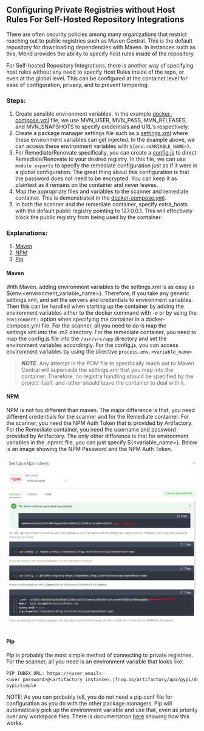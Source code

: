 ## Configuring Private Registries without Host Rules For Self-Hosted Repository Integrations

There are often security policies among many organizations that restrict reaching out to public registries such as Maven Central. This is the default repository for downloading dependencies with Maven. In instances such as this, Mend provides the ability to specify host rules inside of the repository.

For Self-hosted Repository Integrations, there is another way of specifying host rules without any need to specify Host Rules inside of the repo, or even at the global level. This can be configured at the container level for ease of configuration, privacy, and to prevent tampering.

### Steps:
1. Create sensible environment variables. In the example [docker-compose.yml](./docker-compose.yml) file, we use MVN_USER, MVN_PASS, MVN_RELEASES, and MVN_SNAPSHOTS to specify credentials and URL's respectively.
2. Create a package manager settings file such as a [settings.xml](./settings.xml) where these environment variables can get injected. In the example above, we can access these environment variables with `${env.<VARIABLE_NAME>}`.
3. For Remediate/Renovate specifically, you can create a [config.js](./config.js) to direct Remediate/Renovate to your desired registry. In this file, we can use `module.exports` to specify the remediate configuration just as if it were in a global configuration. The great thing about this configuration is that the password does not need to be encrypted. You can keep it as plaintext as it remains on the container and never leaves.
4. Map the appropriate files and variables to the scanner and remediate container. This is demonstrated in the [docker-compose.yml](./docker-compose.yml).
5. In both the scanner and the remediate container, specify extra_hosts with the default public registry pointing to 127.0.0.1. This will effectively block the public registry from being used by the container.


### Explanations:
1. [Maven](./README.md#Maven)
2. [NPM](./README.md#NPM)
3. [Pip](./README.md#Pip)

#### Maven
With Maven, adding environment variables to the settings.xml is as easy as ${env.<environment_variable_name>}. Therefore, if you take any generic settings.xml, and set the servers and credentials to environment variables. Then this can be handled when starting up the container by adding the environment variables either to the docker command with `-e` or by using the `environment:` option when specifying the container in a docker-compose.yml file. For the scanner, all you need to do is map the settings.xml into the .m2 directory. For the remediate container, you need to map the config.js file into the `/usr/src/app` directory and set the environment variables accordingly. For the config.js, you can access environment variables by using the directive `process.env.<variable_name>`

> **_NOTE_**: Any attempt in the POM file to specifically reach out to Maven Central will supercede the settings.xml that you map into the container. Therefore, no registry handling should be specified by the project itself, and rather should leave the container to deal with it.

#### NPM
NPM is not too different than maven. The major difference is that, you need different credentials for the scanner and for the Remediate container. For the scanner, you need the NPM Auth Token that is provided by Artifactory. For the Remediate container, you need the username and password provided by Artifactory. The only other difference is that for environment variables in the .npmrc file, you can just specify ${<variable_name>}. Below is an image showing the NPM Password and the NPM Auth Token.

![Artifactory Credentials Example](./JFrog-Artifactory-Credentials.png)

#### Pip
Pip is probably the most simple method of connecting to private registries. For the scanner, all you need is an environment variable that looks like:
```
PIP_INDEX_URL: https://<user_email>:<user_password>@<artifactory_instance>.jfrog.io/artifactory/api/pypi/default-pypi/simple
```

NOTE: As you can probably tell, you do not need a pip.conf file for configuration as you do with the other package managers. Pip will automatically pick up the environment variable and use that, even as priority over any workspace files. There is documentation [here](https://pip.pypa.io/en/stable/topics/configuration/#precedence-override-order) showing how this works.
